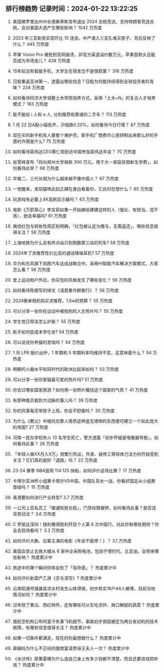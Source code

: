 
## 排行榜趋势 记录时间：2024-01-22 13:22:25
  
  1. 美国佛罗里达州州长德桑蒂斯宣布退出 2024 总统竞选，支持特朗普竞选总统，会对美国大选产生哪些影响？ 1042 万热度
    
  2. 2023 年三亚新房实现环比 10 连涨，中产涌入三亚扎堆买房子，背后反映了什么？ 445 万热度
    
  3. 苹果 Vision Pro 被抢到官网崩溃，非官方渠道溢价数万元，苹果首款头显能否成为市场宠儿？ 438 万热度
    
  4. 15年前没有智能手机，大学生在宿舍岂不是很寂寞？ 316 万热度
    
  5. 日股重返亚洲第一，透露出哪些信息？日股为何能持续得到全球投资者的青睐？ 234 万热度
    
  6. 如何看待同济大学调整土木学院培养方式，采用「土木+N」的复合人才培养模式？ 183 万热度
    
  7. 能不能给  i 人和 e 人, 分别推荐些靠谱的二手车？ 113 万热度
    
  8. 1 月 22 日A股小幅低开，沪指跌0.20%，如何看待今日行情？ 87 万热度
    
  9. 现在买的新手机有人要套个保护壳，那手机厂商费尽心思研制出来那么好的手感的作用是什么? 75 万热度
    
  10. 如何看待英伟达CEO黄仁勋到访中国参加英伟达年会？ 70 万热度
    
  11. 张雪峰宣布「将向郑州大学捐款 300 万元，用于大一家庭贫困新生学费」，如何看待此举？ 68 万热度
    
  12. 华裔二、三代长相为什么越来越不像中国人？ 67 万热度
    
  13. 一觉醒来，发现猫咪此刻正蹲在身边看着你，它此时在想什么？ 65 万热度
    
  14. 玩游戏有必要上4K高刷显示器吗？ 63 万热度
    
  15. 电影《万箭穿心》李宝莉如果一开始嫁给建建这样的人（强壮、有担当、混不吝），她会幸福吗? 61 万热度
    
  16. 微信红包与转账性质区别明确，「红包被认定为赠与，无需返还」，哪些信息值得关注？ 58 万热度
    
  17. 上海地铁为什么会有终点站只到倒数第三站的列车? 58 万热度
    
  18. 2024年了求推荐性价比高的通话降噪耳机? 57 万热度
    
  19. 华为和东风旗下岚图汽车达成战略合作，采用HI智能汽车解决方案模式，大家怎么看？ 56 万热度
    
  20. 爱上运动和户外后，你买包的风格发生了哪些变化？ 56 万热度
    
  21. 如何看待陈朗写的悼文《请君重作醉歌行》？ 56 万热度
    
  22. 2024微单相机购买求推荐，1.5w的预算？ 55 万热度
    
  23. 可以分享一张你在运动中被拍到的人生照片吗？ 55 万热度
    
  24. 学生党日常该怎么护肤？ 55 万热度
    
  25. 新手如何低成本学化妆? 54 万热度
    
  26. 可以说说你养猫的苦恼吗？ 54 万热度
    
  27. 1 月 LPR 报价出炉，1 年期和 5 年期利率均维持不变，这意味着什么？ 54 万热度
    
  28. 明朝的火器水平和同时代的欧洲比起来如何？ 53 万热度
    
  29. 可以分享一张你家猫最可爱的照片吗? 51 万热度
    
  30. 你去过哪些国家旅游？如何用一张照片概括这个国家的气质？ 41 万热度
    
  31. 有那种裁员裁到大动脉的事儿吗？ 39 万热度
    
  32. 你的同事每天带孩子上班，你会不舒服吗？ 30 万热度
    
  33. 为什么《教父》中维托仅靠人情债这种虚无缥缈的东西便可建立一个如此庞大的帝国? 27 万热度
    
  34. 河南一民办学校失火 13 名学生死亡，警方透露「初步怀疑是电暖器导致」，如何看待此事？ 26 万热度
    
  35. 「年轻人做XX月入X万」频繁引热议，外卖、装修工等轻体力活为何开始受到关注？它们真的是好「退路」吗？ 22 万热度
    
  36. 23-24 赛季 NBA篮网 114:125 快船，如何评价这场比赛？ 17 万热度
    
  37. 卡塔尔亚洲杯小组赛卡塔尔VS中国，中国队背水一战，你看好国足从小组赛晋级吗？ 15 万热度
    
  38. 香港要如何进行产业转型? 3.7 万热度
    
  39. 一公司上百名员工「被通知放长假」，门禁权限被停，如何看待此事？是否违背劳动法？ 3.6 万热度
    
  40. C 罗抵达深圳！随利雅得胜利开启个人第 8 次中国行，对此你有哪些期待？你会去现场看吗？ 3.3 万热度
    
  41. 如何评价大鹏、白客主演的电影《年会不能停！》？ 3.1 万热度
    
  42. 美国会禁止五角大楼从 6 家中企采购电池，包括宁德时代、比亚迪，会带来哪些影响？ 热度累计中
    
  43. 旅途中的哪个瞬间你体会到了「宿命感」？ 热度累计中
    
  44. 如何评价新国产乙游《恋与深空》? 热度累计中
    
  45. 云南昭通市镇雄县凉水村发生山体滑坡，初步核实18户44人被埋，目前当地情况如何？ 热度累计中
    
  46. 过年除了黄瓜、西红柿外，还有哪些可以生吃凉拌、爽口解腻的蔬菜？ 热度累计中
    
  47. 俄航空机构公布阿富汗失事飞机细节，事故初步原因被定为两台发动机的技术故障，有哪些信息值得关注？ 热度累计中
    
  48. 如果一切条件都满足，现在的你最想做什么？ 热度累计中
    
  49. 薛姨妈为什么不正经的摆席宴请贾母王夫人一次？ 热度累计中
    
  50. 《水浒传》原著雷横为什么连自己身上有多少钱都不清楚，而且还要进戏院听戏？ 热度累计中
    